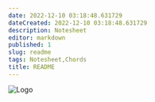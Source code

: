 ```yaml
---
date: 2022-12-10 03:18:48.631729
dateCreated: 2022-12-10 03:18:48.631729
description: Notesheet
editor: markdown
published: 1
slug: readme
tags: Notesheet,Chords
title: README
---
```


![Logo](https://raw.githubusercontent.com/knapovsky/mind/main/assets/logo-flower.svg?token=GHSAT0AAAAAAB26WY2FJCQAIEIACNGLM7TKY4T3SCA)

